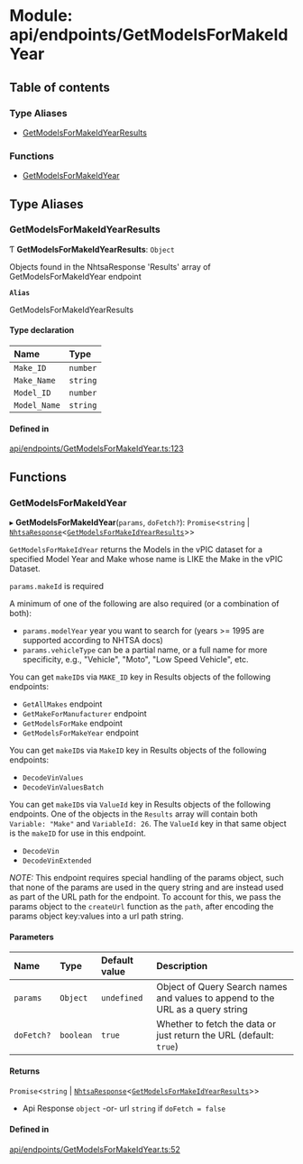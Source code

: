 # Module: api/endpoints/GetModelsForMakeIdYear

## Table of contents

### Type Aliases

- [GetModelsForMakeIdYearResults](api_endpoints_GetModelsForMakeIdYear.md#getmodelsformakeidyearresults)

### Functions

- [GetModelsForMakeIdYear](api_endpoints_GetModelsForMakeIdYear.md#getmodelsformakeidyear)

## Type Aliases

### GetModelsForMakeIdYearResults

Ƭ **GetModelsForMakeIdYearResults**: `Object`

Objects found in the NhtsaResponse 'Results' array of GetModelsForMakeIdYear endpoint

**`Alias`**

GetModelsForMakeIdYearResults

#### Type declaration

| Name | Type |
| :------ | :------ |
| `Make_ID` | `number` |
| `Make_Name` | `string` |
| `Model_ID` | `number` |
| `Model_Name` | `string` |

#### Defined in

[api/endpoints/GetModelsForMakeIdYear.ts:123](https://github.com/ShaggyTech/nhtsa-api-wrapper/blob/8c71dfe/packages/lib/src/api/endpoints/GetModelsForMakeIdYear.ts#L123)

## Functions

### GetModelsForMakeIdYear

▸ **GetModelsForMakeIdYear**(`params`, `doFetch?`): `Promise`<`string` \| [`NhtsaResponse`](api_types.md#nhtsaresponse)<[`GetModelsForMakeIdYearResults`](api_endpoints_GetModelsForMakeIdYear.md#getmodelsformakeidyearresults)\>\>

`GetModelsForMakeIdYear` returns the Models in the vPIC dataset for a specified Model Year
and Make whose name is LIKE the Make in the vPIC Dataset.

`params.makeId` is required

A minimum of one of the following are also required (or a combination of both):
- `params.modelYear` year you want to search for (years >= 1995 are supported according to NHTSA
  docs)
- `params.vehicleType` can be a partial name, or a full name for more specificity, e.g.,
  "Vehicle", "Moto", "Low Speed Vehicle", etc.

You can get `makeID`s via `MAKE_ID` key in Results objects of the following endpoints:
- `GetAllMakes` endpoint
- `GetMakeForManufacturer` endpoint
- `GetModelsForMake` endpoint
- `GetModelsForMakeYear` endpoint

You can get `makeID`s via `MakeID` key in Results objects of the following endpoints:
- `DecodeVinValues`
- `DecodeVinValuesBatch`

You can get `makeID`s via `ValueId` key in Results objects of the following endpoints.
One of the objects in the `Results` array will contain both `Variable: "Make"` and
`VariableId: 26`. The `ValueId` key in that same object is the `makeID` for use in this
endpoint.
- `DecodeVin`
- `DecodeVinExtended`

_NOTE:_ This endpoint requires special handling of the params object, such that none of the
params are used in the query string and are instead used as part of the URL path for the
endpoint. To account for this, we pass the params object to the `createUrl` function as the
`path`, after encoding the params object key:values into a url path string.

#### Parameters

| Name | Type | Default value | Description |
| :------ | :------ | :------ | :------ |
| `params` | `Object` | `undefined` | Object of Query Search names and values to append to the URL as a query string |
| `doFetch?` | `boolean` | `true` | Whether to fetch the data or just return the URL (default: `true`) |

#### Returns

`Promise`<`string` \| [`NhtsaResponse`](api_types.md#nhtsaresponse)<[`GetModelsForMakeIdYearResults`](api_endpoints_GetModelsForMakeIdYear.md#getmodelsformakeidyearresults)\>\>

- Api Response
`object` -or- url `string` if `doFetch = false`

#### Defined in

[api/endpoints/GetModelsForMakeIdYear.ts:52](https://github.com/ShaggyTech/nhtsa-api-wrapper/blob/8c71dfe/packages/lib/src/api/endpoints/GetModelsForMakeIdYear.ts#L52)
